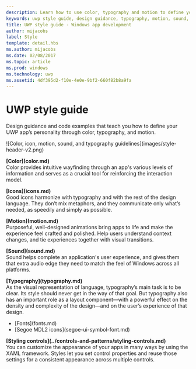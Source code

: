 ```yaml
---
description: Learn how to use color, typography and motion to define your UWP app’s personality with Windows Dev Center UWP style guide.
keywords: uwp style guide, design guidance, typography, motion, sound, motion, app development
title: UWP style guide - Windows app development
author: mijacobs
label: Style
template: detail.hbs
ms.author: mijacobs
ms.date: 02/08/2017
ms.topic: article
ms.prod: windows
ms.technology: uwp
ms.assetid: 4df395d2-f10e-4e0e-9bf2-660f82b8a9fa
---
```

# UWP style guide

<link rel="stylesheet" href="https://az835927.vo.msecnd.net/sites/uwp/Resources/css/custom.css"> 

<div class="side-by-side">
<div class="side-by-side-content">
  <div class="side-by-side-content-left">
  <p>Design guidance and code examples that teach you how to define your UWP app’s personality through color, typography, and motion.</p>
  </div>
  <div class="side-by-side-content-right">
    ![Color, icon, motion, sound, and typography guidelines](images/style-header-v2.png)
  </div>
</div>
</div>


<div class="side-by-side">
<div class="side-by-side-content">
  <div class="side-by-side-content-left">
   <p><b>[Color](color.md)</b><br/>
   Color provides intuitive wayfinding through an app's various levels of information and serves as a crucial tool for reinforcing the interaction model.</p>
  </div>
  <div class="side-by-side-content-right">
   <p><b>[Icons](icons.md)</b><br/>
   Good icons harmonize with typography and with the rest of the design language. They don’t mix metaphors, and they communicate only what’s needed, as speedily and simply as possible.</p>
  </div>
</div>
</div>

<div class="side-by-side">
<div class="side-by-side-content">
  <div class="side-by-side-content-left">
   <p><b>[Motion](motion.md)</b><br/>
   Purposeful, well-designed animations bring apps to life and make the experience feel crafted and polished. Help users understand context changes, and tie experiences together with visual transitions.</p>
  </div>
  <div class="side-by-side-content-right">
   <p><b>[Sound](sound.md)</b><br/>
   Sound helps complete an application's user experience, and gives them that extra audio edge they need to match the feel of Windows across all platforms.</p>
  </div>
</div>
</div>

<div class="side-by-side">
<div class="side-by-side-content">
  <div class="side-by-side-content-left">
   <p><b>[Typography](typography.md)</b><br/>
   As the visual representation of language, typography’s main task is to be clear. Its style should never get in the way of that goal. But typography also has an important role as a layout component—with a powerful effect on the density and complexity of the design—and on the user’s experience of that design.</p>
   <div class="uwpd-no-bullet-list">
   <ul>
    <li>[Fonts](fonts.md)</li>
    <li>[Segoe MDL2 icons](segoe-ui-symbol-font.md)</li>
   </ul>
   </div>
  </div>
  
  
  <div class="side-by-side-content-right">
   <p><b>[Styling controls](../controls-and-patterns/styling-controls.md)</b><br/>
   You can customize the appearance of your apps in many ways by using the XAML framework. Styles let you set control properties and reuse those settings for a consistent appearance across multiple controls.</p>
  </div>
</div>
</div>

